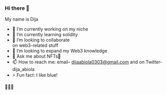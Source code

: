 ### Hi there 👋

My name is Dija 


- 🔭 I’m currently working on my niche
- 🌱 I’m currently learning solidity 
- 👯 I’m looking to collaborate  
on web3-related stuff
- 🤔 I’m looking to expand my Web3 knowledge
- 💬 Ask me about NFTs👀
- 📫 How to reach me: email- dijaabiola0303@gmail.com and on Twitter- dija_abiola 
- ⚡ Fun fact: I like blue!

🥲👀👀

